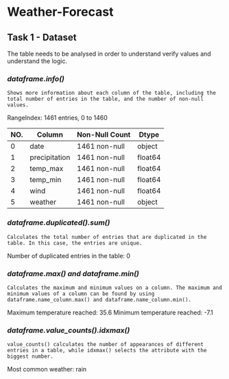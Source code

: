 # Weather-Forecast

## Task 1 - Dataset

The table needs to be analysed in order to understand verify values and understand the logic.

### _dataframe.info()_
`Shows more information about each column of the table, including the total number of entries in
the table, and the number of non-null values.`

RangeIndex: 1461 entries, 0 to 1460

| NO. | Column        | Non-Null Count | Dtype   |
|-----|---------------|----------------|---------|
| 0   | date          | 1461 non-null  | object  |
| 1   | precipitation | 1461 non-null  | float64 |
| 2   | temp_max      | 1461 non-null  | float64 |
| 3   | temp_min      | 1461 non-null  | float64 |
| 4   | wind          | 1461 non-null  | float64 |
| 5   | weather       | 1461 non-null  | object  |

### _dataframe.duplicated().sum()_
`Calculates the total number of entries that are duplicated in the table. In this case, the entries
are unique. `

Number of duplicated entries in the table:  0

### _dataframe.max() and dataframe.min()_
`Calculates the maximum and minimum values on a column. The maximum and minimum values of a column
can be found by using dataframe.name_column.max() and dataframe.name_column.min(). ` 

Maximum temperature reached:  35.6
Minimum temperature reached:  -7.1

### _dataframe.value_counts().idxmax()_
`value_counts() calculates the number of appearances of different entries in a table, while idxmax()
selects the attribute with the biggest number.`

Most common weather:  rain